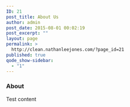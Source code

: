 ```yaml
---
ID: 21
post_title: About Us
author: admin
post_date: 2015-08-01 00:02:19
post_excerpt: ""
layout: page
permalink: >
  http://clean.nathanleejones.com/?page_id=21
published: true
qode_show-sidebar:
  - "1"
---
```

<h3>About</h3>
Test content
